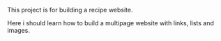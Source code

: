 This project is for building a recipe website.

Here i should learn how to build a multipage website with links, lists and images.